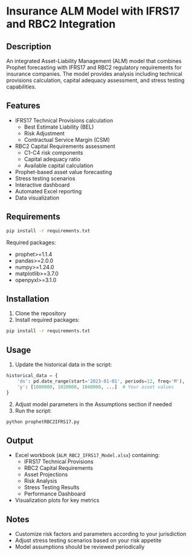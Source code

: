 # Insurance ALM Model with IFRS17 and RBC2 Integration

## Description
An integrated Asset-Liability Management (ALM) model that combines Prophet forecasting with IFRS17 and RBC2 regulatory requirements for insurance companies. The model provides analysis including technical provisions calculation, capital adequacy assessment, and stress testing capabilities.

## Features
- IFRS17 Technical Provisions calculation
  - Best Estimate Liability (BEL)
  - Risk Adjustment
  - Contractual Service Margin (CSM)
- RBC2 Capital Requirements assessment
  - C1-C4 risk components
  - Capital adequacy ratio
  - Available capital calculation
- Prophet-based asset value forecasting
- Stress testing scenarios
- Interactive dashboard
- Automated Excel reporting
- Data visualization

## Requirements
```bash
pip install -r requirements.txt
```

Required packages:
- prophet>=1.1.4
- pandas>=2.0.0
- numpy>=1.24.0
- matplotlib>=3.7.0
- openpyxl>=3.1.0

## Installation
1. Clone the repository
2. Install required packages:
```bash
pip install -r requirements.txt
```

## Usage
1. Update the historical data in the script:
```python
historical_data = {
    'ds': pd.date_range(start='2023-01-01', periods=12, freq='M'),
    'y': [1000000, 1020000, 1040000, ...]  # Your asset values
}
```

2. Adjust model parameters in the Assumptions section if needed
3. Run the script:
```bash
python prophetRBC2IFRS17.py
```

## Output
- Excel workbook (`ALM_RBC2_IFRS17_Model.xlsx`) containing:
  - IFRS17 Technical Provisions
  - RBC2 Capital Requirements
  - Asset Projections
  - Risk Analysis
  - Stress Testing Results
  - Performance Dashboard
- Visualization plots for key metrics


## Notes
- Customize risk factors and parameters according to your jurisdiction
- Adjust stress testing scenarios based on your risk appetite
- Model assumptions should be reviewed periodically
